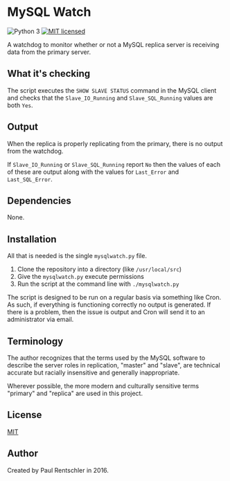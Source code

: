 # MySQL Watch

![Python 3][python-badge]
[![MIT licensed][mit-badge]][mit-link]

A watchdog to monitor whether or not a MySQL replica server is receiving data
from the primary server.


## What it's checking

The script executes the `SHOW SLAVE STATUS` command in the MySQL client and
checks that the `Slave_IO_Running` and `Slave_SQL_Running` values are both `Yes`.


## Output

When the replica is properly replicating from the primary, there is no output from the watchdog.

If `Slave_IO_Running` or `Slave_SQL_Running` report `No` then the values of
each of these are output along with the values for `Last_Error` and
`Last_SQL_Error`.


## Dependencies

None.


## Installation

All that is needed is the single `mysqlwatch.py` file.

1. Clone the repository into a directory (like `/usr/local/src`)
1. Give the `mysqlwatch.py` execute permissions
1. Run the script at the command line with `./mysqlwatch.py`

The script is designed to be run on a regular basis via something like Cron. As such, if everything is functioning correctly no output is generated. If there is a problem, then the issue is output and Cron will send it to an administrator via email.


## Terminology

The author recognizes that the terms used by the MySQL software to describe the server roles in replication, "master" and "slave", are technical accurate but racially insensitive and generally inappropriate.

Wherever possible, the more modern and culturally sensitive terms "primary" and "replica" are used in this project.


## License

[MIT][mit-link]


## Author

Created by Paul Rentschler in 2016.


[mit-badge]: https://img.shields.io/badge/license-MIT-blue.svg
[mit-link]: https://github.com/paulrentschler/mysqlwatch/blob/master/LICENSE
[python-badge]: https://img.shields.io/badge/python-3.x-blue
